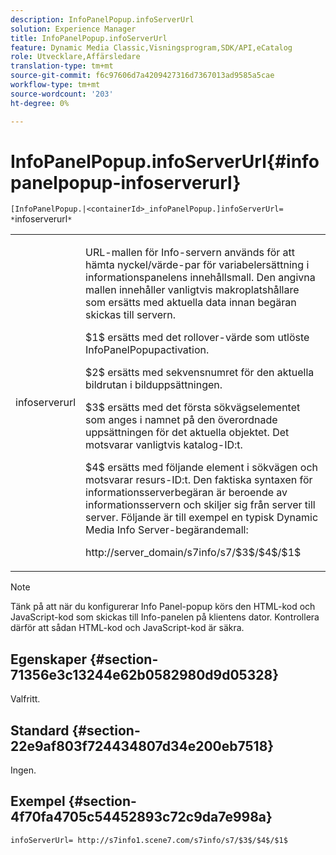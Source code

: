```yaml
---
description: InfoPanelPopup.infoServerUrl
solution: Experience Manager
title: InfoPanelPopup.infoServerUrl
feature: Dynamic Media Classic,Visningsprogram,SDK/API,eCatalog
role: Utvecklare,Affärsledare
translation-type: tm+mt
source-git-commit: f6c97606d7a4209427316d7367013ad9585a5cae
workflow-type: tm+mt
source-wordcount: '203'
ht-degree: 0%

---
```



# InfoPanelPopup.infoServerUrl{#infopanelpopup-infoserverurl}

`[InfoPanelPopup.|<containerId>_infoPanelPopup.]infoServerUrl= *`infoserverurl`*`

<table id="table_9A6258D9B0DA4A29AA8A6C9BBCFE3662"> 
 <tbody> 
  <tr> 
   <td> <p> <span class="codeph"><span class="varname"> infoserverurl</span></span> </p> </td> 
   <td> <p>URL-mallen för Info-servern används för att hämta nyckel/värde-par för variabelersättning i informationspanelens innehållsmall. Den angivna mallen innehåller vanligtvis makroplatshållare som ersätts med aktuella data innan begäran skickas till servern. </p> <p><span class="codeph"> $1$</span> ersätts med det rollover-värde som utlöste  <span class="codeph"> </span> InfoPanelPopupactivation. </p> <p><span class="codeph"> $2$</span> ersätts med sekvensnumret för den aktuella bildrutan i bilduppsättningen. </p> <p><span class="codeph"> $3$</span> ersätts med det första sökvägselementet som anges i namnet på den överordnade uppsättningen för det aktuella objektet. Det motsvarar vanligtvis katalog-ID:t. </p> <p><span class="codeph"> $4$</span> ersätts med följande element i sökvägen och motsvarar resurs-ID:t. Den faktiska syntaxen för informationsserverbegäran är beroende av informationsservern och skiljer sig från server till server. Följande är till exempel en typisk Dynamic Media Info Server-begärandemall: </p> <p><span class="codeph"> http://server_domain/s7info/s7/$3$/$4$/$1$</span> </p> </td> 
  </tr> 
 </tbody> 
</table>

>[!NOTE]
>
>Tänk på att när du konfigurerar Info Panel-popup körs den HTML-kod och JavaScript-kod som skickas till Info-panelen på klientens dator. Kontrollera därför att sådan HTML-kod och JavaScript-kod är säkra.

## Egenskaper {#section-71356e3c13244e62b0582980d9d05328}

Valfritt.

## Standard {#section-22e9af803f724434807d34e200eb7518}

Ingen.

## Exempel {#section-4f70fa4705c54452893c72c9da7e998a}

`infoServerUrl= http://s7info1.scene7.com/s7info/s7/$3$/$4$/$1$`
